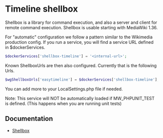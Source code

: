 # Timeline shellbox

Shellbox is a library for command execution, and also a server and client for remote command execution.
Shellbox is usable starting with MediaWiki 1.36.

For "automatic" configuration we follow a pattern similar to the Wikimedia production config.
If you run a service, you will find a service URL defined in $dockerServices.

```php
$dockerServices['shellbox-timeline'] = '<internal-url>';
```

Known ShellboxUrls are then also configured.
Currently that is the following Urls.

```php
$wgShellboxUrls['easytimeline'] = $dockerServices['shellbox-timeline'];
```

You can add more to your LocalSettings.php file if needed.

Note: This service will NOT be automatically loaded if MW_PHPUNIT_TEST is defined.
(This happens when you are running unit tests)

## Documentation

- [Shellbox](https://www.mediawiki.org/wiki/Shellbox)